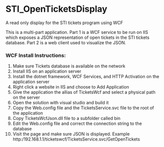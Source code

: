 # STI_OpenTicketsDisplay
A read only display for the STI tickets program using WCF

This is a multi-part application.  Part 1 is a WCF service to be run on IIS which exposes a JSON representation of open tickets in the STI tickets database.  Part 2 is a web client used to visualize the JSON.

<h3>WCF Install Instructions:</h3>
<ol>
<li>Make sure Tickets database is available on the network</li>
<li>Install IIS on an application server</li>
<li>Install the dotnet framework, WCF Services, and HTTP Activation on the application server</li>
<li>Right click a website in IIS and choose to Add Application</li>
<li>Give the application the allias of TicketsWcf and select a physical path on the server</li>
<li>Open the solution with visual studio and build it</li>
<li>Copy the Web.config file and the TicketsService.svc file to the root of the application</li>
<li>Copy TicketsWcfJson.dll file to a subfolder called bin</li>
<li>Edit the Web.config file and correct the connection string to the database</li>
<li>Visit the page and make sure JSON is displayed.  Example http:/192.168.1.1/ticketswcf/TicketsService.svc/GetOpenTickets</li>
</ol>
